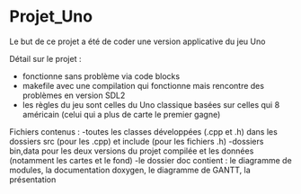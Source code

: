 # Projet_Uno
Le but de ce projet a été de coder une version applicative du jeu Uno

Détail sur le projet :

- fonctionne sans problème via code blocks
- makefile avec une compilation qui fonctionne mais rencontre des problèmes en version SDL2
- les règles du jeu sont celles du Uno classique basées sur celles qui 8 américain (celui qui a plus de carte le premier gagne)

Fichiers contenus :
-toutes les classes développées (.cpp et .h) dans les dossiers src (pour les .cpp) et include (pour les fichiers .h)
-dossiers bin,data pour les deux versions du projet compilée et les données (notamment les cartes et le fond)
-le dossier doc contient : le diagramme de modules, la documentation doxygen, le diagramme de GANTT, la présentation

